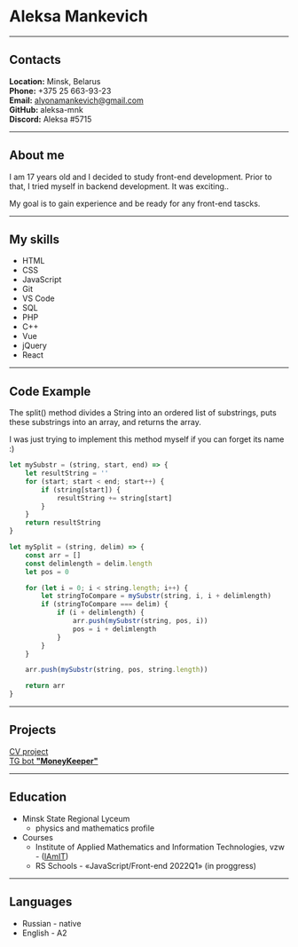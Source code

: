 # **Aleksa Mankevich** #

---

## **Contacts** ##
**Location:** Minsk, Belarus\
**Phone:** +375 25 663-93-23\
**Email:** alyonamankevich@gmail.com\
**GitHub:** aleksa-mnk\
**Discord:** Aleksa #5715

---

## **About me** ##
I am 17 years old and I decided to study front-end development. Prior to that, I tried myself in backend development. It was exciting..

My goal is to gain experience and be ready for any front-end tascks.   

---

## **My skills** ##
* HTML
* CSS
* JavaScript 
* Git
* VS Code 
* SQL
* PHP
* C++
* Vue
* jQuery  
* React

---

## **Code Example** ##

The split() method divides a String into an ordered list of substrings, puts these substrings into an array, and returns the array.

I was just trying to implement this method myself if you can forget its name :)

```javascript
let mySubstr = (string, start, end) => {
    let resultString = ''
    for (start; start < end; start++) {
        if (string[start]) {
            resultString += string[start]
        }
    }
    return resultString
}

let mySplit = (string, delim) => {
    const arr = []
    const delimlength = delim.length
    let pos = 0

    for (let i = 0; i < string.length; i++) {
        let stringToCompare = mySubstr(string, i, i + delimlength)
        if (stringToCompare === delim) {
            if (i + delimlength) {
                arr.push(mySubstr(string, pos, i))
                pos = i + delimlength
            }
        }
    }

    arr.push(mySubstr(string, pos, string.length))

    return arr
}
```
---

## **Projects** ##

[CV project](https://aleksa-mnk.github.io/rsschool-cv/)\
[TG bot **"MoneyKeeper"**](https://github.com/aleksa-mnk/MoneyKeeperTgBot/)

---

## **Education** ##
* Minsk State Regional Lyceum
    + physics and mathematics profile
* Courses
    + Institute of Applied Mathematics and Information Technologies, vzw - ([IAmIT](https://iamit.net/))
    + RS Schools - «JavaScript/Front-end 2022Q1» (in proggress)

---

## **Languages** ##
* Russian - native
* English - A2